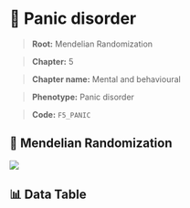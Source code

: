 # 🧪 Panic disorder

> **Root:** Mendelian Randomization

> **Chapter:** 5  

> **Chapter name:** Mental and behavioural

> **Phenotype:** Panic disorder  

> **Code:** `F5_PANIC`

## 🧬 Mendelian Randomization  

<img src="/MR/Figures/Forward/F5_PANIC.png"/>

## 📊 Data Table

<CsvTableMRF src="/MR/Data/Forward/F5_PANIC.csv"/>
